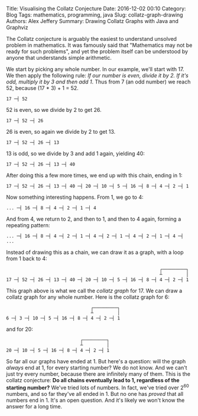 Title: Visualising the Collatz Conjecture
Date: 2016-12-02 00:10
Category: Blog
Tags: mathematics, programming, java
Slug: collatz-graph-drawing
Authors: Alex Jeffery
Summary: Drawing Collatz Graphs with Java and Graphviz

The Collatz conjecture is arguably the easiest to understand unsolved problem in mathematics. It was famously said that "Mathematics may not be ready for such problems", and yet the problem itself can be understood by anyone that understands simple arithmetic.

We start by picking any whole number. In our example, we'll start with 17. We then apply the following rule: *If our number is even, divide it by 2. If it's odd, multiply it by 3 and then add 1*. Thus from 7 (an odd number) we reach 52, because (17 * 3) + 1 = 52.

    17 ─┤ 52

52 is even, so we divide by 2 to get 26.

    17 ─┤ 52 ─┤ 26

26 is even, so again we divide by 2 to get 13.

    17 ─┤ 52 ─┤ 26 ─┤ 13

13 is odd, so we divide by 3 and add 1 again, yielding 40:

    17 ─┤ 52 ─┤ 26 ─┤ 13 ─┤ 40

After doing this a few more times, we end up with this chain, ending in 1:

    17 ─┤ 52 ─┤ 26 ─┤ 13 ─┤ 40 ─┤ 20 ─┤ 10 ─┤ 5 ─┤ 16 ─┤ 8 ─┤ 4 ─┤ 2 ─┤ 1

Now something interesting happens. From 1, we go to 4:

    ... ─┤ 16 ─┤ 8 ─┤ 4 ─┤ 2 ─┤ 1 ─┤ 4

And from 4, we return to 2, and then to 1, and then to 4 again, forming a repeating pattern:

    ... ─┤ 16 ─┤ 8 ─┤ 4 ─┤ 2 ─┤ 1 ─┤ 4 ─┤ 2 ─┤ 1 ─┤ 4 ─┤ 2 ─┤ 1 ─┤ 4 ─┤ ...

Instead of drawing this as a chain, we can draw it as a graph, with a loop from 1 back to 4:

                                                              ┌─────────┐
                                                              ┴         │
    17 ─┤ 52 ─┤ 26 ─┤ 13 ─┤ 40 ─┤ 20 ─┤ 10 ─┤ 5 ─┤ 16 ─┤ 8 ─┤ 4 ─┤ 2 ─┤ 1

This graph above is what we call the *collatz graph* for 17. We can draw a collatz graph for any whole number. Here is the collatz graph for 6:

                                    ┌─────────┐
                                    ┴         │
    6 ─┤ 3 ─┤ 10 ─┤ 5 ─┤ 16 ─┤ 8 ─┤ 4 ─┤ 2 ─┤ 1

and for 20:

                                ┌─────────┐
                                ┴         │
    20 ─┤ 10 ─┤ 5 ─┤ 16 ─┤ 8 ─┤ 4 ─┤ 2 ─┤ 1

So far all our graphs have ended at 1. But here's a question: will the graph *always* end at 1, for every starting number? We do not know. And we can't just try every number, because there are infinitely many of them. This is the collatz conjecture: **Do all chains eventually lead to 1, regardless of the starting number?** We've tried lots of numbers. In fact, we've tried over 2<sup>60</sup> numbers, and so far they've all ended in 1. But no one has *proved* that all numbers end in 1. It's an open question. And it's likely we won't know the answer for a long time.
